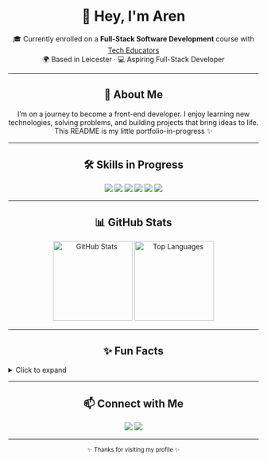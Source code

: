 <!-- ===== Portfolio-Style GitHub README ===== -->

<h1 align="center">👋 Hey, I'm Aren</h1>

<p align="center">
  🎓 Currently enrolled on a <b>Full-Stack Software Development</b> course with <a href="https://techeducators.co.uk/">Tech Educators</a><br/>
  🌍 Based in Leicester · 💻 Aspiring Full-Stack Developer
</p>

---

<h2 align="center">🚀 About Me</h2>

<p align="center">
I’m on a journey to become a front-end developer.  
I enjoy learning new technologies, solving problems, and building projects that bring ideas to life.  
This README is my little portfolio-in-progress ✨
</p>

---

<h2 align="center">🛠️ Skills in Progress</h2>

<p align="center">
  <img src="https://img.shields.io/badge/Code-HTML5-orange?style=for-the-badge&logo=html5" />
  <img src="https://img.shields.io/badge/Code-CSS3-blue?style=for-the-badge&logo=css3" />
  <img src="https://img.shields.io/badge/Code-JavaScript-yellow?style=for-the-badge&logo=javascript" />
  <img src="https://img.shields.io/badge/Framework-React-61DAFB?style=for-the-badge&logo=react" />
  <img src="https://img.shields.io/badge/Server-Node.js-green?style=for-the-badge&logo=node.js" />
  <img src="https://img.shields.io/badge/DB-PostgreSQL-316192?style=for-the-badge&logo=postgresql" />
</p>

---

<h2 align="center">📊 GitHub Stats</h2>

<p align="center">
  <img alt="GitHub Stats" height="160" src="https://github-readme-stats.vercel.app/api?username=Aren246&show_icons=true&theme=tokyonight" />
  <img alt="Top Languages" height="160" src="https://github-readme-stats.vercel.app/api/top-langs/?username=Aren246&layout=compact&theme=tokyonight" />
</p>

---

<h2 align="center">✨ Fun Facts</h2>

<details>
  <summary>Click to expand</summary>
  <ul>
    <li>💡 Always curious, always learning</li>
    <li>☕ Coffee = my coding fuel</li>
    <li>🎮 I relax with gaming, podcasts, cooking and (funnily enough) going to the gym! </li>
  </ul>
</details>

---

<h2 align="center">📫 Connect with Me</h2>

<p align="center">
  <a href="asbohgan@gmail.com"><img src="https://img.shields.io/badge/Email-D14836?style=for-the-badge&logo=gmail&logoColor=white" /></a>
  <a href="https://linkedin.com/in/aren-bohgan"><img src="https://img.shields.io/badge/LinkedIn-0077B5?style=for-the-badge&logo=linkedin&logoColor=white" /></a>
</p>

---

<p align="center"><sub>✨ Thanks for visiting my profile ✨</sub></p>

<!-- ===== /Portfolio-Style GitHub README ===== -->
